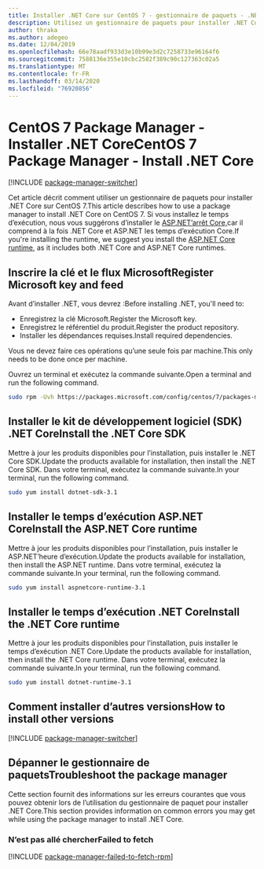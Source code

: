```yaml
---
title: Installer .NET Core sur CentOS 7 - gestionnaire de paquets - .NET Core
description: Utilisez un gestionnaire de paquets pour installer .NET Core SDK et l’exécution sur CentOS 7.
author: thraka
ms.author: adegeo
ms.date: 12/04/2019
ms.openlocfilehash: 66e78aadf933d3e10b99e3d2c7258733e96164f6
ms.sourcegitcommit: 7588136e355e10cbc2582f389c90c127363c02a5
ms.translationtype: MT
ms.contentlocale: fr-FR
ms.lasthandoff: 03/14/2020
ms.locfileid: "76920856"
---
```

# <a name="centos-7-package-manager---install-net-core"></a><span data-ttu-id="d706f-103">CentOS 7 Package Manager - Installer .NET Core</span><span class="sxs-lookup"><span data-stu-id="d706f-103">CentOS 7 Package Manager - Install .NET Core</span></span>

[!INCLUDE [package-manager-switcher](./includes/package-manager-switcher.md)]

<span data-ttu-id="d706f-104">Cet article décrit comment utiliser un gestionnaire de paquets pour installer .NET Core sur CentOS 7.</span><span class="sxs-lookup"><span data-stu-id="d706f-104">This article describes how to use a package manager to install .NET Core on CentOS 7.</span></span> <span data-ttu-id="d706f-105">Si vous installez le temps d’exécution, nous vous suggérons d’installer le [ASP.NET’arrêt Core,](#install-the-aspnet-core-runtime)car il comprend à la fois .NET Core et ASP.NET les temps d’exécution Core.</span><span class="sxs-lookup"><span data-stu-id="d706f-105">If you're installing the runtime, we suggest you install the [ASP.NET Core runtime](#install-the-aspnet-core-runtime), as it includes both .NET Core and ASP.NET Core runtimes.</span></span>

## <a name="register-microsoft-key-and-feed"></a><span data-ttu-id="d706f-106">Inscrire la clé et le flux Microsoft</span><span class="sxs-lookup"><span data-stu-id="d706f-106">Register Microsoft key and feed</span></span>

<span data-ttu-id="d706f-107">Avant d’installer .NET, vous devrez :</span><span class="sxs-lookup"><span data-stu-id="d706f-107">Before installing .NET, you'll need to:</span></span>

- <span data-ttu-id="d706f-108">Enregistrez la clé Microsoft.</span><span class="sxs-lookup"><span data-stu-id="d706f-108">Register the Microsoft key.</span></span>
- <span data-ttu-id="d706f-109">Enregistrez le référentiel du produit.</span><span class="sxs-lookup"><span data-stu-id="d706f-109">Register the product repository.</span></span>
- <span data-ttu-id="d706f-110">Installer les dépendances requises.</span><span class="sxs-lookup"><span data-stu-id="d706f-110">Install required dependencies.</span></span>

<span data-ttu-id="d706f-111">Vous ne devez faire ces opérations qu’une seule fois par machine.</span><span class="sxs-lookup"><span data-stu-id="d706f-111">This only needs to be done once per machine.</span></span>

<span data-ttu-id="d706f-112">Ouvrez un terminal et exécutez la commande suivante.</span><span class="sxs-lookup"><span data-stu-id="d706f-112">Open a terminal and run the following command.</span></span>

```bash
sudo rpm -Uvh https://packages.microsoft.com/config/centos/7/packages-microsoft-prod.rpm
```

## <a name="install-the-net-core-sdk"></a><span data-ttu-id="d706f-113">Installer le kit de développement logiciel (SDK) .NET Core</span><span class="sxs-lookup"><span data-stu-id="d706f-113">Install the .NET Core SDK</span></span>

<span data-ttu-id="d706f-114">Mettre à jour les produits disponibles pour l’installation, puis installer le .NET Core SDK.</span><span class="sxs-lookup"><span data-stu-id="d706f-114">Update the products available for installation, then install the .NET Core SDK.</span></span> <span data-ttu-id="d706f-115">Dans votre terminal, exécutez la commande suivante.</span><span class="sxs-lookup"><span data-stu-id="d706f-115">In your terminal, run the following command.</span></span>

```bash
sudo yum install dotnet-sdk-3.1
```

## <a name="install-the-aspnet-core-runtime"></a><span data-ttu-id="d706f-116">Installer le temps d’exécution ASP.NET Core</span><span class="sxs-lookup"><span data-stu-id="d706f-116">Install the ASP.NET Core runtime</span></span>

<span data-ttu-id="d706f-117">Mettre à jour les produits disponibles pour l’installation, puis installer le ASP.NET’heure d’exécution.</span><span class="sxs-lookup"><span data-stu-id="d706f-117">Update the products available for installation, then install the ASP.NET runtime.</span></span> <span data-ttu-id="d706f-118">Dans votre terminal, exécutez la commande suivante.</span><span class="sxs-lookup"><span data-stu-id="d706f-118">In your terminal, run the following command.</span></span>

```bash
sudo yum install aspnetcore-runtime-3.1
```

## <a name="install-the-net-core-runtime"></a><span data-ttu-id="d706f-119">Installer le temps d’exécution .NET Core</span><span class="sxs-lookup"><span data-stu-id="d706f-119">Install the .NET Core runtime</span></span>

<span data-ttu-id="d706f-120">Mettre à jour les produits disponibles pour l’installation, puis installer le temps d’exécution .NET Core.</span><span class="sxs-lookup"><span data-stu-id="d706f-120">Update the products available for installation, then install the .NET Core runtime.</span></span> <span data-ttu-id="d706f-121">Dans votre terminal, exécutez la commande suivante.</span><span class="sxs-lookup"><span data-stu-id="d706f-121">In your terminal, run the following command.</span></span>

```bash
sudo yum install dotnet-runtime-3.1
```

## <a name="how-to-install-other-versions"></a><span data-ttu-id="d706f-122">Comment installer d’autres versions</span><span class="sxs-lookup"><span data-stu-id="d706f-122">How to install other versions</span></span>

[!INCLUDE [package-manager-switcher](./includes/package-manager-heading-hack-pkgname.md)]

## <a name="troubleshoot-the-package-manager"></a><span data-ttu-id="d706f-123">Dépanner le gestionnaire de paquets</span><span class="sxs-lookup"><span data-stu-id="d706f-123">Troubleshoot the package manager</span></span>

<span data-ttu-id="d706f-124">Cette section fournit des informations sur les erreurs courantes que vous pouvez obtenir lors de l’utilisation du gestionnaire de paquet pour installer .NET Core.</span><span class="sxs-lookup"><span data-stu-id="d706f-124">This section provides information on common errors you may get while using the package manager to install .NET Core.</span></span>

### <a name="failed-to-fetch"></a><span data-ttu-id="d706f-125">N’est pas allé chercher</span><span class="sxs-lookup"><span data-stu-id="d706f-125">Failed to fetch</span></span>

[!INCLUDE [package-manager-failed-to-fetch-rpm](includes/package-manager-failed-to-fetch-rpm.md)]
